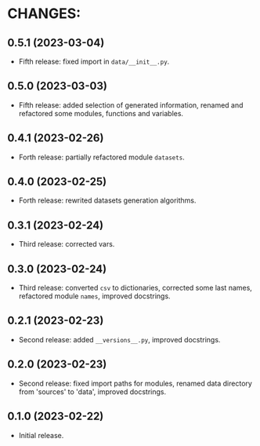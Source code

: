 # CHANGES:

## 0.5.1 (2023-03-04)
- Fifth release: fixed import in `data/__init__.py`.

## 0.5.0 (2023-03-03)
- Fifth release: added selection of generated information, renamed and refactored some modules, functions and variables.

## 0.4.1 (2023-02-26)
- Forth release: partially refactored module `datasets`.

## 0.4.0 (2023-02-25)
- Forth release: rewrited datasets generation algorithms.

## 0.3.1 (2023-02-24)
- Third release: corrected vars.

## 0.3.0 (2023-02-24)
- Third release: converted `csv` to dictionaries, corrected some last names, refactored module `names`, improved docstrings.

## 0.2.1 (2023-02-23)
- Second release: added `__versions__.py`, improved docstrings.

## 0.2.0 (2023-02-23)
- Second release: fixed import paths for modules, renamed data directory from 'sources' to 'data', improved docstrings.

## 0.1.0 (2023-02-22)
- Initial release.
